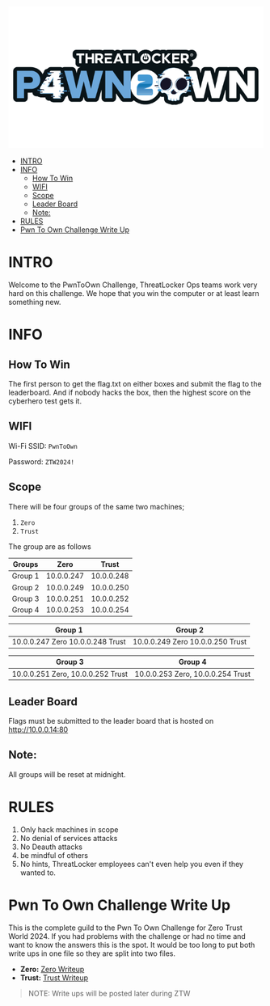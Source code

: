 ![ZTW Logo](../Assets/Hacking_Labs_graphics_pwn_logo_1.png)

- [INTRO](#intro)
- [INFO](#info)
  - [How To Win](#how-to-win)
  - [WIFI](#wifi)
  - [Scope](#scope)
  - [Leader Board](#leader-board)
  - [Note:](#note)
- [RULES](#rules)
- [Pwn To Own Challenge Write Up](#pwn-to-own-challenge-write-up)

# INTRO

Welcome to the PwnToOwn Challenge, ThreatLocker Ops teams work very hard on
this challenge. We hope that you win the computer or at least learn
something new.

# INFO

## How To Win

The first person to get the flag.txt on either boxes and submit the flag to the leaderboard. And if nobody hacks the box, then the highest score on the
cyberhero test gets it.

## WIFI

Wi-Fi SSID: `PwnToOwn`

Password: `ZTW2024!`

## Scope

There will be four groups of the same two machines;

1. `Zero`
2. `Trust`

The group are as follows

| Groups  |    Zero    |   Trust    |
| :-----: | :--------: | :--------: |
| Group 1 | 10.0.0.247 | 10.0.0.248 |
| Group 2 | 10.0.0.249 | 10.0.0.250 |
| Group 3 | 10.0.0.251 | 10.0.0.252 |
| Group 4 | 10.0.0.253 | 10.0.0.254 |

|             Group 1              |             Group 2              |
| :------------------------------: | :------------------------------: |
| 10.0.0.247 Zero 10.0.0.248 Trust | 10.0.0.249 Zero 10.0.0.250 Trust |

|              Group 3              |              Group 4              |
| :-------------------------------: | :-------------------------------: |
| 10.0.0.251 Zero, 10.0.0.252 Trust | 10.0.0.253 Zero, 10.0.0.254 Trust |

## Leader Board

Flags must be submitted to the leader board that is hosted on http://10.0.0.14:80

## Note:

 All groups will be reset at midnight.

# RULES

1. Only hack machines in scope
2. No denial of services attacks
3. No Deauth attacks
4. be mindful of others
5. No hints, ThreatLocker employees can't even help you even if they wanted to.

# Pwn To Own Challenge Write Up

This is the complete guild to the Pwn To Own Challenge for Zero Trust World
2024\. If you had problems with the challenge or had no time and want to know
the answers this is the spot.  It would be too long to put both write
ups in one file so they are split into two files.

-  **Zero:**  [Zero Writeup](WriteUp/Trust_Writeup.md)
-  **Trust:**  [Trust Writeup](WriteUp/Zero_Writeup.md)

> NOTE: Write ups will be posted later during ZTW
